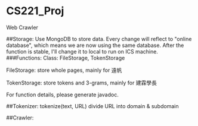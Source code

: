 # CS221_Proj
Web Crawler

##Storage: 
Use MongoDB to store data. Every change will reflect to "online database", which means we are now using the same database. After the function is stable, I'll change it to local to run on ICS machine.
###Functions: 
  Class: FileStorage, TokenStorage
  
  FileStorage: store whole pages, mainly for 遠帆
  
  TokenStorage: store tokens and 3-grams, mainly for 建霖學長
  
  For function details, please generate javadoc.


##Tokenizer:
tokenize(text, URL)
divide URL into domain & subdomain


##Crawler:
